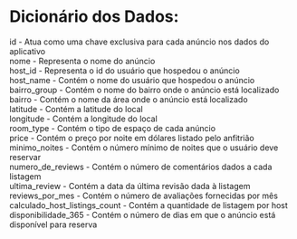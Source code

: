 # Dicionário dos Dados:

id - Atua como uma chave exclusiva para cada anúncio nos dados do aplicativo  
nome - Representa o nome do anúncio  
host_id - Representa o id do usuário que hospedou o anúncio  
host_name - Contém o nome do usuário que hospedou o anúncio  
bairro_group - Contém o nome do bairro onde o anúncio está localizado  
bairro - Contém o nome da área onde o anúncio está localizado  
latitude - Contém a latitude do local  
longitude - Contém a longitude do local  
room_type - Contém o tipo de espaço de cada anúncio  
price - Contém o preço por noite em dólares listado pelo anfitrião  
minimo_noites - Contém o número mínimo de noites que o usuário deve reservar  
numero_de_reviews - Contém o número de comentários dados a cada listagem  
ultima_review - Contém a data da última revisão dada à listagem  
reviews_por_mes - Contém o número de avaliações fornecidas por mês  
calculado_host_listings_count - Contém a quantidade de listagem por host  
disponibilidade_365 - Contém o número de dias em que o anúncio está disponível para reserva  